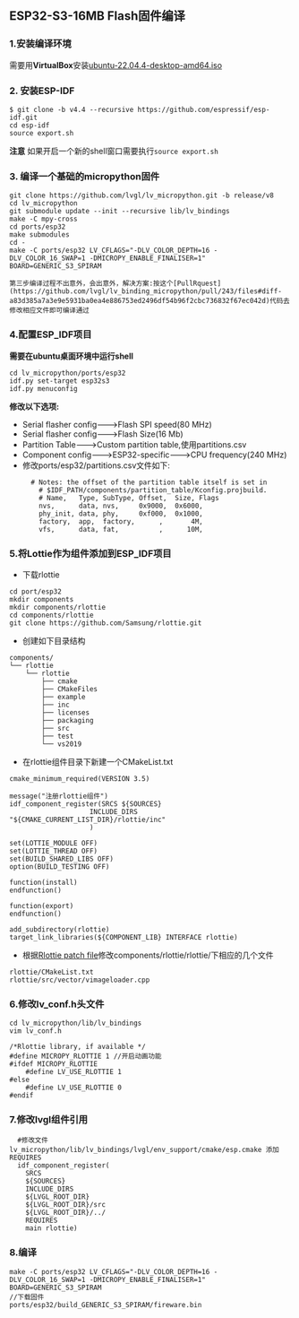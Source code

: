 ## ESP32-S3-16MB Flash固件编译
### 1.安装编译环境
需要用**VirtualBox**安装[ubuntu-22.04.4-desktop-amd64.iso](https://releases.ubuntu.com/22.04/ubuntu-22.04.4-desktop-amd64.iso)
### 2. 安装ESP-IDF
```shell
$ git clone -b v4.4 --recursive https://github.com/espressif/esp-idf.git
cd esp-idf
source export.sh
```
**注意** 如果开启一个新的shell窗口需要执行````source export.sh````
### 3. 编译一个基础的micropython固件

````shell
git clone https://github.com/lvgl/lv_micropython.git -b release/v8
cd lv_micropython
git submodule update --init --recursive lib/lv_bindings
make -C mpy-cross
cd ports/esp32
make submodules
cd -
make -C ports/esp32 LV_CFLAGS="-DLV_COLOR_DEPTH=16 -DLV_COLOR_16_SWAP=1 -DMICROPY_ENABLE_FINALISER=1" BOARD=GENERIC_S3_SPIRAM

````
````
第三步编译过程不出意外，会出意外，解决方案:按这个[PullRquest](https://github.com/lvgl/lv_binding_micropython/pull/243/files#diff-a83d385a7a3e9e5931ba0ea4e886753ed2496df54b96f2cbc736832f67ec042d)代码去修改相应文件即可编译通过
````

### 4.配置ESP_IDF项目
**需要在ubuntu桌面环境中运行shell**
````shell
cd lv_micropython/ports/esp32
idf.py set-target esp32s3
idf.py menuconfig
```` 
**修改以下选项:**

- Serial flasher config--->Flash SPI speed(80 MHz)
- Serial flasher config--->Flash Size(16 Mb)
- Partition Table--->Custom partition table,使用partitions.csv
- Component config--->ESP32-specific--->CPU frequency(240 MHz)
- 修改ports/esp32/partitions.csv文件如下:
    ````
      # Notes: the offset of the partition table itself is set in
        # $IDF_PATH/components/partition_table/Kconfig.projbuild.
        # Name,   Type, SubType, Offset,  Size, Flags
        nvs,      data, nvs,     0x9000,  0x6000,
        phy_init, data, phy,     0xf000,  0x1000,
        factory,  app,  factory,      ,       4M,
        vfs,      data, fat,          ,      10M,
    ````
### 5.将Lottie作为组件添加到ESP_IDF项目
- 下载rlottie
```shell
cd port/esp32
mkdir components
mkdir components/rlottie
cd components/rlottie
git clone https://github.com/Samsung/rlottie.git
```
- 创建如下目录结构
````
components/
└── rlottie
    └── rlottie
        ├── cmake
        ├── CMakeFiles
        ├── example
        ├── inc
        ├── licenses
        ├── packaging
        ├── src
        ├── test
        └── vs2019
````
- 在rlottie组件目录下新建一个CMakeList.txt
````
cmake_minimum_required(VERSION 3.5)

message("注册rlottie组件")
idf_component_register(SRCS ${SOURCES}
                    INCLUDE_DIRS "${CMAKE_CURRENT_LIST_DIR}/rlottie/inc"
                    )

set(LOTTIE_MODULE OFF)
set(LOTTIE_THREAD OFF)
set(BUILD_SHARED_LIBS OFF)
option(BUILD_TESTING OFF)

function(install)
endfunction()

function(export)
endfunction()

add_subdirectory(rlottie)
target_link_libraries(${COMPONENT_LIB} INTERFACE rlottie)
````

- 根据[Rlottie patch file](https://github.com/lvgl/lvgl/blob/master/env_support/esp/rlottie/0001-changes-to-compile-with-esp-idf.patch)修改components/rlottie/rlottie/下相应的几个文件

````
rlottie/CMakeList.txt
rlottie/src/vector/vimageloader.cpp
````
### 6.修改lv_conf.h头文件
````shell
cd lv_micropython/lib/lv_bindings
vim lv_conf.h
````
```text
/*Rlottie library, if available */
#define MICROPY_RLOTTIE 1 //开启动画功能
#ifdef MICROPY_RLOTTIE
    #define LV_USE_RLOTTIE 1
#else
    #define LV_USE_RLOTTIE 0
#endif

```
### 7.修改lvgl组件引用
```text
  #修改文件lv_micropython/lib/lv_bindings/lvgl/env_support/cmake/esp.cmake 添加REQUIRES
  idf_component_register(
    SRCS
    ${SOURCES}
    INCLUDE_DIRS
    ${LVGL_ROOT_DIR}
    ${LVGL_ROOT_DIR}/src
    ${LVGL_ROOT_DIR}/../
    REQUIRES
    main rlottie)
```
### 8.编译
```shell
make -C ports/esp32 LV_CFLAGS="-DLV_COLOR_DEPTH=16 -DLV_COLOR_16_SWAP=1 -DMICROPY_ENABLE_FINALISER=1" BOARD=GENERIC_S3_SPIRAM
//下载固件
ports/esp32/build_GENERIC_S3_SPIRAM/fireware.bin
```
